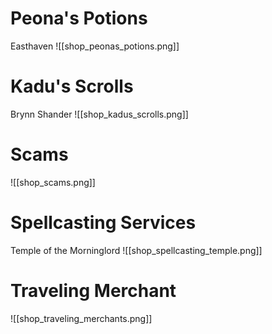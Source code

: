 # Peona's Potions
Easthaven
![[shop_peonas_potions.png]]


# Kadu's Scrolls
Brynn Shander
![[shop_kadus_scrolls.png]]

# Scams
![[shop_scams.png]]

# Spellcasting Services
Temple of the Morninglord
![[shop_spellcasting_temple.png]]

# Traveling Merchant
![[shop_traveling_merchants.png]]
